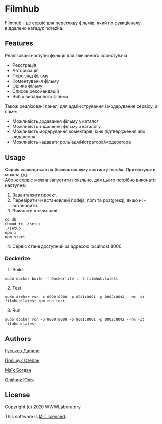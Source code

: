 # Filmhub

Filmhub - це сервіс для перегляду фільмів, який по функціоналу віддалено нагадує hdrezka.

## Features

Реалізовані наступні функції для звичайного користувача:

- Реєстрація
- Авторизація
- Перегляд фільму
- Коментування фільму
- Оцінка фільму
- Список рекомендацій
- Вибір випадкового фільма

Також реалізовані панелі для адміністрування і модерування сервісу, а саме:

- Можливість додавання фільму у каталог
- Можливість видалення фільму з каталогу
- Можливість модерування коментарів, їхнє підтвердження або видалення
- Можливість надавати роль адміністратора/модератора

## Usage

Сервіс знаходиться на безкоштовному хостингу heroku. Протестувати можна [тут](https://filmhubb.herokuapp.com).  
Або ж сервіс можна запустити локально, для цього потрібно виконати наступне:

1.  Завантажити проект.
2.  Перевірити чи встановлені nodejs, npm та postgresql, якщо ні - встановити.
3.  Виконати в термiналi

```
cd db
chmod +x ./setup
./setup
npm i
npm start
```

4. Сервiс стане доступний за адресою localhost:8000

### Dockerize

1. Build

```
sudo docker build -f Dockerfile . -t filmhub:latest
```

2. Test

```
sudo docker run -p 8000:8000 -p 8001:8001 -p 8002:8002 --rm -it filmhub:latest npm run test
```

3. Run

```
sudo docker run -p 8000:8000 -p 8001:8001 -p 8002:8002 --rm -it filmhub:latest
```

## Authors

[Гуськов Данило](https://github.com/imnetcat)

[Поліщук Степан](https://github.com/Professor108)

[Маїк Богдан](https://github.com/Storkki)

[Олійник Юлія](https://github.com/Yulia02)

## License

Copyright (c) 2020 WWWLaboratory

This software is [MIT licensed](./LICENSE).
